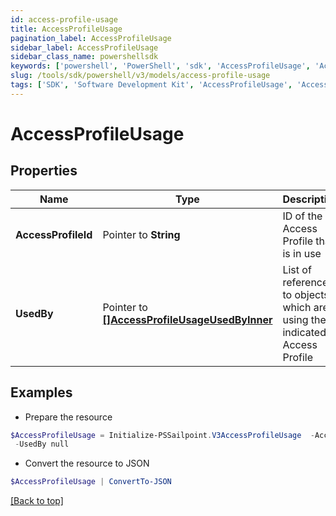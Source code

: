 ```yaml
---
id: access-profile-usage
title: AccessProfileUsage
pagination_label: AccessProfileUsage
sidebar_label: AccessProfileUsage
sidebar_class_name: powershellsdk
keywords: ['powershell', 'PowerShell', 'sdk', 'AccessProfileUsage', 'AccessProfileUsage'] 
slug: /tools/sdk/powershell/v3/models/access-profile-usage
tags: ['SDK', 'Software Development Kit', 'AccessProfileUsage', 'AccessProfileUsage']
---
```



# AccessProfileUsage

## Properties

Name | Type | Description | Notes
------------ | ------------- | ------------- | -------------
**AccessProfileId** |  Pointer to **String** | ID of the Access Profile that is in use | [optional] 
**UsedBy** |  Pointer to [**[]AccessProfileUsageUsedByInner**](access-profile-usage-used-by-inner) | List of references to objects which are using the indicated Access Profile | [optional] 

## Examples

- Prepare the resource
```powershell
$AccessProfileUsage = Initialize-PSSailpoint.V3AccessProfileUsage  -AccessProfileId 2c91808876438bbb017668c21919ecca `
 -UsedBy null
```

- Convert the resource to JSON
```powershell
$AccessProfileUsage | ConvertTo-JSON
```


[[Back to top]](#) 


